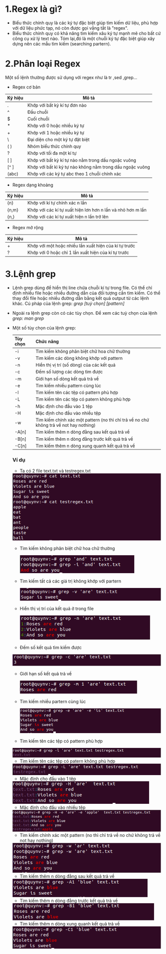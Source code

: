# 1.Regex là gì?

-	Biểu thức chính quy là các ký tự đặc biệt giúp tìm kiếm dữ liệu, phù hợp với dữ liệu phức tạp, nó còn được gọi vắng tắt là "regex".
-	Biểu thức chính quy có khả năng tìm kiếm xâu ký tự mạnh mẽ cho bất cứ công cụ xử lý text nào. Tóm lại,đó là một chuỗi ký tự đặc biệt giúp xây dựng nên các mẫu tìm kiếm (searching partern).

# 2.Phân loại Regex

Một số lệnh thường được sử dụng với regex như là tr ,sed ,grep...

- Regex cơ bản

| Ký hiệu | Mô tả
| ------- | ---------
| . | Khớp với bất kỳ kí tự đơn nào |
| ^ | Đầu chuỗi |
| $ | Cuối chuỗi
| * | Khớp với 0 hoặc nhiều ký tự
| + | Khớp với 1 hoặc nhiều ký tự
| \ | Đại diện cho một ký tự đặt biệt
| ( )| Nhóm biểu thức chính quy
| ? | Khớp với tối đa một kí tự
| [ ] | Khớp với bất kỳ kí tự nào nằm trong dấu ngoặc vuông
| [^ ] | Khớp với bất kì ký tự nào không nằm trong dấu ngoặc vuông
| (abc) | Khớp với các ký tự abc theo 1 chuỗi chính xác


- Regex dạng khoảng

| Ký hiệu | Mô tả
| ------- | ----
| {n} | Khớp với kí tự chính xác n lần
| {n,m} | Khớp với các kí tự xuất hiện lơn hơn n lần và nhỏ hơn m lần
| {n,}  | Khớp với các kí tự xuất hiện n lần trở lên

- Regex mở rộng 

| Ký hiệu | Mô tả
| ------- | --------
| \+ | Khớp với một hoặc nhiều lần xuất hiện của kí tự trước
| \? | Khớp với 0 hoặc chỉ 1 lần xuất hiện của kí tự trước



# 3.Lệnh grep

-	Lệnh grep dùng để hiển thị line chứa chuỗi kí tự trong file. Có thể chỉ định nhiều file hoặc nhiều đường dẫn của đối tượng cần tìm kiếm. Có thể thay đổi file hoặc nhiều đường dẫn bằng kết quả output từ các lệnh khác. Cú pháp của lệnh grep: *grep [tuỳ chọn] [pattern] <file1> <file2>* 
- Ngoài ra lệnh grep còn có các tùy chọn. Để xem các tuỳ chọn của lệnh *grep: man grep*
- Một số tùy chọn của lệnh grep:
  
  | Tùy chọn | Chức năng 
  | -------- | -------------
  | -i | Tìm kiếm không phân biệt chữ hoa chữ thường
  | -v | Tìm kiếm các dòng không khớp với pattern
  | -n | Hiển thị vị trí (số dòng) của các kết quả
  | -c | Đếm số lượng các dòng tìm được
  | -m | Giới hạn số dòng kết quả trả về
  | -e | Tìm kiếm nhiều pattern cùng lúc
  | -l | Tìm kiếm tên các tệp có pattern phù hợp
  | -L | Tìm kiếm tên các tệp có patern không phù hợp
  | -h | Mặc định cho đầu vào 1 tệp
  | -H | Mặc định cho đầu vào nhiều tệp
  | -w | Tìm kiếm chính xác một pattern (no thì chỉ trả về no chứ không trả về not hay nothing)
  | -A[n] | Tìm kiếm thêm n dòng đằng sau kết quả trả về
  | -B[n] | Tìm kiếm thêm n dòng đằng trước kết quả trả về
  | -C[n] | Tìm kiếm thêm n dòng xung quanh kết quả trả về
  
  ### Ví dụ
  
  - Ta có 2 file text.txt và testregex.txt
  
  <img src="https://github.com/lean15998/Linux/blob/main/images/19.01.PNG">
  
  - Tìm kiếm không phân biệt chữ hoa chữ thường
  
    <img src="https://github.com/lean15998/Linux/blob/main/images/19.02.PNG">
  
  - Tìm kiếm tất cả các giá trị không khớp với partern
  
    <img src="https://github.com/lean15998/Linux/blob/main/images/19.13.PNG">
  
  - Hiển thị vị trí của kết quả ở trong file
  
    <img src="https://github.com/lean15998/Linux/blob/main/images/19.03.PNG">

  - Đếm số kết quả tìm kiếm được
  
  <img src="https://github.com/lean15998/Linux/blob/main/images/19.04.PNG">
  
  - Giới hạn số kết quả trả về
  
    <img src="https://github.com/lean15998/Linux/blob/main/images/19.05.PNG">

  - Tìm kiếm nhiều partern cùng lúc
  
    <img src="https://github.com/lean15998/Linux/blob/main/images/19.06.PNG">

  -   Tìm kiếm tên các tệp có pattern phù hợp
  
  <img src="https://github.com/lean15998/Linux/blob/main/images/19.07.PNG">
  
  - Tìm kiếm tên các tệp có patern không phù hợp
  
  <img src="https://github.com/lean15998/Linux/blob/main/images/19.08.PNG">
  
  - Mặc định cho đầu vào 1 tệp
  
  <img src="https://github.com/lean15998/Linux/blob/main/images/19.09.PNG">
  
  - Mặc định cho đầu vào nhiều tệp
  
  <img src="https://github.com/lean15998/Linux/blob/main/images/19.10.PNG">
  
  - Tìm kiếm chính xác một pattern (no thì chỉ trả về no chứ không trả về not hay nothing)
  
  <img src="https://github.com/lean15998/Linux/blob/main/images/19.11.PNG">
  
  - Tìm kiếm thêm n dòng đằng sau kết quả trả về
  
  <img src="https://github.com/lean15998/Linux/blob/main/images/19.12.PNG">
  
  - Tìm kiếm thêm n dòng đằng trước kết quả trả về
  
  <img src="https://github.com/lean15998/Linux/blob/main/images/19.14.PNG">
  
  - Tìm kiếm thêm n dòng xung quanh kết quả trả về
  
  <img src="https://github.com/lean15998/Linux/blob/main/images/19.15.PNG">
  
  
  
  
  
